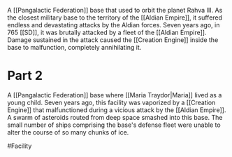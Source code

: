 A <span class="political-bodies-places">[[Pangalactic Federation]]</span> base that used to orbit the planet Rahva III.
As the closest military base to the territory of the <span class="political-bodies-places">[[Aldian Empire]]</span>, it suffered endless and devastating attacks by the Aldian forces.
Seven years ago, in 765 <span class="miscellaneous">[[SD]]</span>, it was brutally attacked by a fleet of the <span class="political-bodies-places">[[Aldian Empire]]</span>.  Damage sustained in the attack caused the <span class="miscellaneous">[[Creation Engine]]</span> inside the base to malfunction, completely annihilating it.

# Part 2

A <span class="political-bodies-places">[[Pangalactic Federation]]</span> base where <span class="people">[[Maria Traydor|Maria]]</span> lived as a young child.
Seven years ago, this facility was vaporized by a <span class="miscellaneous">[[Creation Engine]]</span> that malfunctioned during a vicious attack by the <span class="political-bodies-places">[[Aldian Empire]]</span>.
A swarm of asteroids routed from deep space smashed into this base.
The small number of ships comprising the base's defense fleet were unable to alter the course of so many chunks of ice.

#Facility